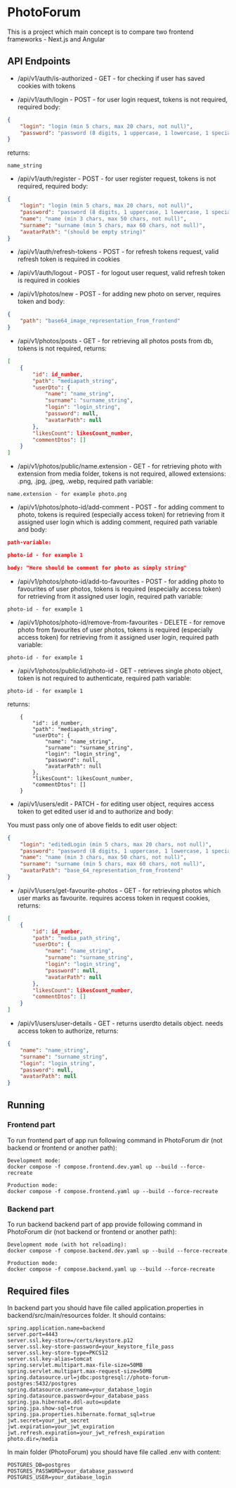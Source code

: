 # PhotoForum

This is a project which main concept is to compare two frontend frameworks - Next.js and Angular

## API Endpoints

- /api/v1/auth/is-authorized - GET - for checking if user has saved cookies with tokens

- /api/v1/auth/login - POST - for user login request, tokens is not required, required body:

```json
{
	"login": "login (min 5 chars, max 20 chars, not null)",
	"password": "password (8 digits, 1 uppercase, 1 lowercase, 1 special char, 1 number, not null)"
}
```

returns:

```
name_string
```

- /api/v1/auth/register - POST - for user register request, tokens is not required, required body:

```json
{
	"login": "login (min 5 chars, max 20 chars, not null)",
	"password": "password (8 digits, 1 uppercase, 1 lowercase, 1 special char, 1 number, not null)",
	"name": "name (min 3 chars, max 50 chars, not null)",
	"surname": "surname (min 5 chars, max 60 chars, not null)",
	"avatarPath": "(should be empty string)"
}
```

- /api/v1/auth/refresh-tokens - POST - for refresh tokens request, valid refresh token is required in cookies

- /api/v1/auth/logout - POST - for logout user request, valid refresh token is required in cookies

- /api/v1/photos/new - POST - for adding new photo on server, requires token and body:

```json
{
	"path": "base64_image_representation_from_frontend"
}
```

- /api/v1/photos/posts - GET - for retrieving all photos posts from db, tokens is not required, returns:

```json
[
    {
        "id": id_number,
        "path": "mediapath_string",
        "userDto": {
            "name": "name_string",
            "surname": "surname_string",
            "login": "login_string",
            "password": null,
            "avatarPath": null
        },
        "likesCount": likesCount_number,
        "commentDtos": []
    }
]
```

- /api/v1/photos/public/name.extension - GET - for retrieving photo with extension from media folder, tokens is not required, allowed extensions: .png, .jpg, .jpeg, .webp, required path variable:

```
name.extension - for example photo.png
```

- /api/v1/photos/photo-id/add-comment - POST - for adding comment to photo, tokens is required (especially access token) for retrieving from it assigned user login which is adding comment, required path variable and body:

```json
path-variable:

photo-id - for example 1

body: "Here should be comment for photo as simply string"
```

- /api/v1/photos/photo-id/add-to-favourites - POST - for adding photo to favourites of user photos, tokens is required (especially access token) for retrieving from it assigned user login, required path variable:

```
photo-id - for example 1
```

- /api/v1/photos/photo-id/remove-from-favourites - DELETE - for remove photo from favourites of user photos, tokens is required (especially access token) for retrieving from it assigned user login, required path variable:

```
photo-id - for example 1
```

- /api/v1/photos/public/id/photo-id - GET - retrieves single photo object, token is not required to authenticate, required path variable:

```
photo-id - for example 1
```

returns:

```
    {
        "id": id_number,
        "path": "mediapath_string",
        "userDto": {
            "name": "name_string",
            "surname": "surname_string",
            "login": "login_string",
            "password": null,
            "avatarPath": null
        },
        "likesCount": likesCount_number,
        "commentDtos": []
    }
```

- /api/v1/users/edit - PATCH - for editing user object, requires access token to get edited user id and to authorize and body:

You must pass only one of above fields to edit user object:

```json
{
	"login": "editedLogin (min 5 chars, max 20 chars, not null)",
	"password": "password (8 digits, 1 uppercase, 1 lowercase, 1 special char, 1 number, not null)",
	"name": "name (min 3 chars, max 50 chars, not null)",
	"surname": "surname (min 5 chars, max 60 chars, not null)",
	"avatarPath": "base_64_representation_from_frontend"
}
```

- /api/v1/users/get-favourite-photos - GET - for retrieving photos which user marks as favourite. requires access token in request cookies, returns:

```json
[
    {
        "id": id_number,
        "path": "media_path_string",
        "userDto": {
            "name": "name_string",
            "surname": "surname_string",
            "login": "login_string",
            "password": null,
            "avatarPath": null
        },
        "likesCount": likesCount_number,
        "commentDtos": []
    }
]

```

- /api/v1/users/user-details - GET - returns userdto details object. needs access token to authorize, returns:

```json
{
	"name": "name_string",
	"surname": "surname_string",
	"login": "login_string",
	"password": null,
	"avatarPath": null
}
```

## Running

### Frontend part

To run frontend part of app run following command in PhotoForum dir (not backend or frontend or another path):

```
Development mode:
docker compose -f compose.frontend.dev.yaml up --build --force-recreate

Production mode:
docker compose -f compose.frontend.yaml up --build --force-recreate
```

### Backend part

To run backend backend part of app provide following command in PhotoForum dir (not backend or frontend or another path):

```
Development mode (with hot reloading):
docker compose -f compose.backend.dev.yaml up --build --force-recreate

Production mode:
docker compose -f compose.backend.yaml up --build --force-recreate
```

## Required files

In backend part you should have file called application.properties in backend/src/main/resources folder. It should contains:

```
spring.application.name=backend
server.port=4443
server.ssl.key-store=/certs/keystore.p12
server.ssl.key-store-password=your_keystore_file_pass
server.ssl.key-store-type=PKCS12
server.ssl.key-alias=tomcat
spring.servlet.multipart.max-file-size=50MB
spring.servlet.multipart.max-request-size=50MB
spring.datasource.url=jdbc:postgresql://photo-forum-postgres:5432/postgres
spring.datasource.username=your_database_login
spring.datasource.password=your_database_pass
spring.jpa.hibernate.ddl-auto=update
spring.jpa.show-sql=true
spring.jpa.properties.hibernate.format_sql=true
jwt.secret=your_jwt_secret
jwt.expiration=your_jwt_expiration
jwt.refresh.expiration=your_jwt_refresh_expiration
photo.dir=/media
```

In main folder (PhotoForum) you should have file called .env with content:

```
POSTGRES_DB=postgres
POSTGRES_PASSWORD=your_database_password
POSTGRES_USER=your_database_login
```
